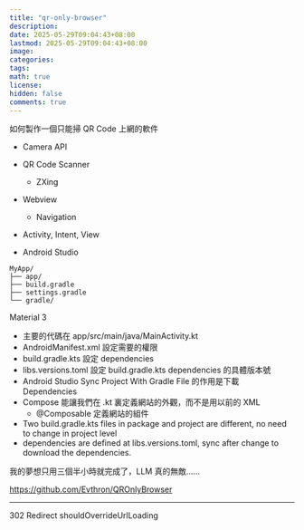 ```yaml
---
title: "qr-only-browser"
description: 
date: 2025-05-29T09:04:43+08:00
lastmod: 2025-05-29T09:04:43+08:00
image: 
categories: 
tags: 
math: true
license: 
hidden: false
comments: true
---
```


如何製作一個只能掃 QR Code 上網的軟件
- Camera API
- QR Code Scanner
    - ZXing
- Webview
    - Navigation

- Activity, Intent, View
- Android Studio
```
MyApp/
├── app/
├── build.gradle
├── settings.gradle
└── gradle/
```
Material 3

- 主要的代碼在 app/src/main/java/MainActivity.kt
- AndroidManifest.xml 設定需要的權限
- build.gradle.kts 設定 dependencies
- libs.versions.toml 設定 build.gradle.kts dependencies 的具體版本號
- Android Studio Sync Project With Gradle File 的作用是下載 Dependencies
- Compose 能讓我們在 .kt 裏定義網站的外觀，而不是用以前的 XML
    - @Composable 定義網站的組件
- Two build.gradle.kts files in package and project are different, no need to change in project level
- dependencies are defined at libs.versions.toml, sync after change to download the dependencies.

我的夢想只用三個半小時就完成了，LLM 真的無敵……

https://github.com/Evthron/QROnlyBrowser

***
302 Redirect
shouldOverrideUrlLoading
